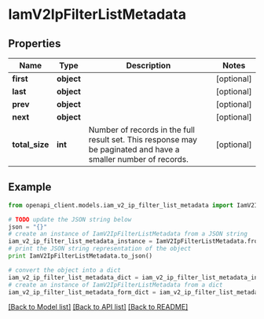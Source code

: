 # IamV2IpFilterListMetadata


## Properties
Name | Type | Description | Notes
------------ | ------------- | ------------- | -------------
**first** | **object** |  | [optional] 
**last** | **object** |  | [optional] 
**prev** | **object** |  | [optional] 
**next** | **object** |  | [optional] 
**total_size** | **int** | Number of records in the full result set. This response may be paginated and have a smaller number of records. | [optional] 

## Example

```python
from openapi_client.models.iam_v2_ip_filter_list_metadata import IamV2IpFilterListMetadata

# TODO update the JSON string below
json = "{}"
# create an instance of IamV2IpFilterListMetadata from a JSON string
iam_v2_ip_filter_list_metadata_instance = IamV2IpFilterListMetadata.from_json(json)
# print the JSON string representation of the object
print IamV2IpFilterListMetadata.to_json()

# convert the object into a dict
iam_v2_ip_filter_list_metadata_dict = iam_v2_ip_filter_list_metadata_instance.to_dict()
# create an instance of IamV2IpFilterListMetadata from a dict
iam_v2_ip_filter_list_metadata_form_dict = iam_v2_ip_filter_list_metadata.from_dict(iam_v2_ip_filter_list_metadata_dict)
```
[[Back to Model list]](../ccloud/README.md#documentation-for-models) [[Back to API list]](../ccloud/README.md#documentation-for-api-endpoints) [[Back to README]](../ccloud/README.md)


